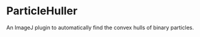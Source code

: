 ParticleHuller
==============

An ImageJ plugin to automatically find the convex hulls of binary particles.
